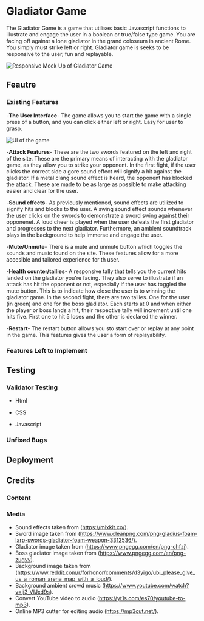 # Gladiator Game

The Gladiator Game is a game that utilises basic Javascript functions to illustrate and engage the user in a boolean or true/false type game. You are facing off against a lone gladiator in the grand coloseum in ancient Rome. You simply must strike left or right. Gladiator game is seeks to be responsive to the user, fun and replayable. 

![Responsive Mock Up of Gladiator Game]()

## Feautre

### Existing Features

-__The User Interface__-
The game allows you to start the game with a single press of a button, and you can click either left or right. Easy for user to grasp.

![UI of the game]()

-__Attack Features__-
These are the two swords featured on the left and right of the site. These are the primary means of interacting with the gladiator game, as they allow you to strike your opponent. In the first fight, if the user clicks the correct side a gore sound effect will signify a hit against the gladiator. If a metal clang sound effect is heard, the opponent has blocked the attack. These are made to be as large as possible to make attacking easier and clear for the user.

-__Sound effects__-
As previously mentioned, sound effects are utilized to signify hits and blocks to the user. A swing sound effect sounds whenever the user clicks on the swords to demonstrate a sword swing against their opponenet. A loud cheer is played when the user defeats the first gladiator and progresses to the next gladiator. Furthermore, an ambient soundtrack plays in the background to help immerse and engage the user. 

-__Mute/Unmute__-
There is a mute and unmute button which toggles the sounds and music found on the site. These features allow for a more accesible and tailored experience for th user.

-__Health counter/tallies__-
A responsive tally that tells you the current hits landed on the gladiator you're facing. They also serve to illustrate if an attack has hit the opponent or not, especially if the user has toggled the mute button. This is to indicate how close the user is to winning the gladiator game. In the second fight, there are two tallies. One for the user (in green) and one for the boss gladiator. Each starts at 0 and when either the player or boss lands a hit, their respective tally will increment until one hits five. First one to hit 5 loses and the other is declared the winner.

-__Restart__-
The restart button allows you sto start over or replay at any point in the game. This features gives the user a form of replayability.

### Features Left to Implement

## Testing

### Validator Testing

- Html

- CSS

- Javascript

### Unfixed Bugs

## Deployment

## Credits

### Content

### Media

- Sound effects taken from (https://mixkit.co/).
- Sword image taken from (https://www.cleanpng.com/png-gladius-foam-larp-swords-gladiator-foam-weapon-3312536/).
- Gladiator image taken from (https://www.pngegg.com/en/png-chfzj).
- Boss gladiator image taken from (https://www.pngegg.com/en/png-zugvv).
- Background image taken from (https://www.reddit.com/r/forhonor/comments/d3yigo/ubi_please_give_us_a_roman_arena_map_with_a_loud/).
- Background ambient crowd music (https://www.youtube.com/watch?v=ij3_VIJxd9s).
- Convert YouTube video to audio (https://yt1s.com/es70/youtube-to-mp3).
- Online MP3 cutter for editing audio (https://mp3cut.net/).